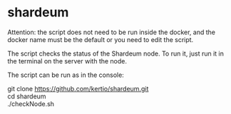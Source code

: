 # shardeum

Attention: the script does not need to be run inside the docker, and the docker name must be the default or you need to edit the script.

The script checks the status of the Shardeum node. To run it, just run it in the terminal on the server with the node.


The script can be run as in the console:

git clone https://github.com/kertio/shardeum.git<br>
cd shardeum<br>
./checkNode.sh

